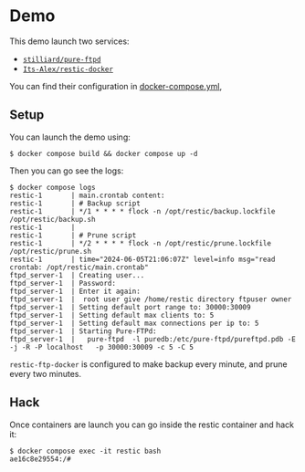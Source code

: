 # Demo

This demo launch two services:

- [`stilliard/pure-ftpd`](https://github.com/stilliard/docker-pure-ftpd)
- [`Its-Alex/restic-docker`](/)

You can find their configuration in [docker-compose.yml](./docker-compose.yml),

## Setup

You can launch the demo using:

```sh-session
$ docker compose build && docker compose up -d
```

Then you can go see the logs:

```sh-session
$ docker compose logs
restic-1       | main.crontab content:
restic-1       | # Backup script
restic-1       | */1 * * * * flock -n /opt/restic/backup.lockfile /opt/restic/backup.sh
restic-1       |
restic-1       | # Prune script
restic-1       | */2 * * * * flock -n /opt/restic/prune.lockfile /opt/restic/prune.sh
restic-1       | time="2024-06-05T21:06:07Z" level=info msg="read crontab: /opt/restic/main.crontab"
ftpd_server-1  | Creating user...
ftpd_server-1  | Password:
ftpd_server-1  | Enter it again:
ftpd_server-1  |  root user give /home/restic directory ftpuser owner
ftpd_server-1  | Setting default port range to: 30000:30009
ftpd_server-1  | Setting default max clients to: 5
ftpd_server-1  | Setting default max connections per ip to: 5
ftpd_server-1  | Starting Pure-FTPd:
ftpd_server-1  |   pure-ftpd  -l puredb:/etc/pure-ftpd/pureftpd.pdb -E -j -R -P localhost   -p 30000:30009 -c 5 -C 5
```

`restic-ftp-docker` is configured to make backup every minute, and prune every
two minutes.

## Hack

Once containers are launch you can go inside the restic container and hack it:

```sh-session
$ docker compose exec -it restic bash
ae16c8e29554:/#
```